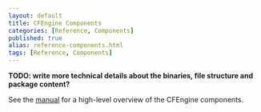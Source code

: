```yaml
---
layout: default
title: CFEngine Components
categories: [Reference, Components]
published: true
alias: reference-components.html
tags: [Reference, Components]
---
```


**TODO: write more technical details about the binaries, file structure
and package content?**

See the [manual](manuals-managing-environments-components.html) for a 
high-level overview of the CFEngine components.
